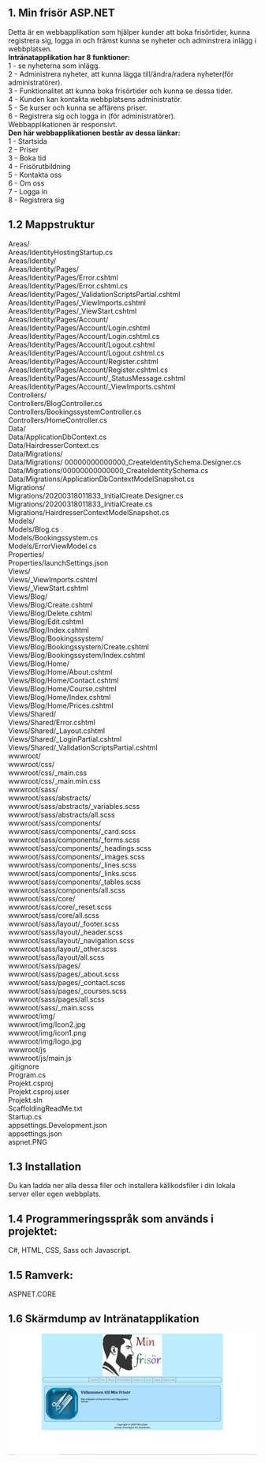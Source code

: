 ## 1. Min frisör ASP.NET

Detta är en webbapplikation som hjälper kunder att boka frisörtider, kunna registrera sig, logga in och främst kunna se nyheter och adminstrera inlägg i webbplatsen. <br />
**Intränatapplikation har 8 funktioner:** <br />
1 - se nyheterna som inlägg. <br>
2 - Administrera nyheter, att kunna lägga till/ändra/radera nyheter(för administratörer). <br />
3 - Funktionalitet att kunna boka frisörtider och kunna se dessa tider. <br>
4 - Kunden kan kontakta webbplatsens administratör. <br />
5 - Se kurser och kunna se affärens priser. <br />
6 - Registrera sig och logga in (för administratörer).<br />
Webbapplikationen är responsivt.<br />
**Den här webbapplikationen består av dessa länkar:** <br />
1 - Startsida<br />
2 - Priser <br />
3 - Boka tid <br />
4 - Frisörutbildning <br />
5 - Kontakta oss <br />
6 - Om oss <br />
7 - Logga in <br />
8 - Registrera sig <br />

## 1.2 Mappstruktur <br>

Areas/ <br />
Areas/IdentityHostingStartup.cs <br />
Areas/Identity/ <br />
Areas/Identity/Pages/ <br />
Areas/Identity/Pages/Error.cshtml <br />
Areas/Identity/Pages/Error.cshtml.cs <br />
Areas/Identity/Pages/_ValidationScriptsPartial.cshtml <br />
Areas/Identity/Pages/_ViewImports.cshtml <br />
Areas/Identity/Pages/_ViewStart.cshtml <br />
Areas/Identity/Pages/Account/ <br />
Areas/Identity/Pages/Account/Login.cshtml <br />
Areas/Identity/Pages/Account/Login.cshtml.cs <br />
Areas/Identity/Pages/Account/Logout.cshtml <br />
Areas/Identity/Pages/Account/Logout.cshtml.cs <br />
Areas/Identity/Pages/Account/Register.cshtml <br />
Areas/Identity/Pages/Account/Register.cshtml.cs <br />
Areas/Identity/Pages/Account/_StatusMessage.cshtml <br />
Areas/Identity/Pages/Account/_ViewImports.cshtml <br />
Controllers/ <br />
Controllers/BlogController.cs <br />
Controllers/BookingssystemController.cs <br />
Controllers/HomeController.cs <br />
Data/ <br />
Data/ApplicationDbContext.cs <br />
Data/HairdresserContext.cs <br />
Data/Migrations/ <br />
Data/Migrations/ 00000000000000_CreateIdentitySchema.Designer.cs <br />
Data/Migrations/00000000000000_CreateIdentitySchema.cs <br />
Data/Migrations/ApplicationDbContextModelSnapshot.cs <br />
Migrations/ <br />
Migrations/20200318011833_InitialCreate.Designer.cs <br />
Migrations/20200318011833_InitialCreate.cs <br />
Migrations/HairdresserContextModelSnapshot.cs <br />
Models/ <br />
Models/Blog.cs <br />
Models/Bookingssystem.cs <br />
Models/ErrorViewModel.cs <br />
Properties/ <br />
Properties/launchSettings.json <br />
Views/ <br />
Views/_ViewImports.cshtml <br />
Views/_ViewStart.cshtml <br />
Views/Blog/ <br />
Views/Blog/Create.cshtml <br />
Views/Blog/Delete.cshtml <br />
Views/Blog/Edit.cshtml <br />
Views/Blog/Index.cshtml <br />
Views/Blog/Bookingssystem/ <br />
Views/Blog/Bookingssystem/Create.cshtml <br />
Views/Blog/Bookingssystem/Index.cshtml <br />
Views/Blog/Home/ <br />
Views/Blog/Home/About.cshtml <br />
Views/Blog/Home/Contact.cshtml <br />
Views/Blog/Home/Course.cshtml <br />
Views/Blog/Home/Index.cshtml <br />
Views/Blog/Home/Prices.cshtml <br />
Views/Shared/ <br />
Views/Shared/Error.cshtml <br />
Views/Shared/_Layout.cshtml <br />
Views/Shared/_LoginPartial.cshtml <br />
Views/Shared/_ValidationScriptsPartial.cshtml <br />
wwwroot/ <br />
wwwroot/css/ <br />
wwwroot/css/_main.css <br />
wwwroot/css/_main.min.css <br />
wwwroot/sass/ <br />
wwwroot/sass/abstracts/ <br />
wwwroot/sass/abstracts/_variables.scss <br />
wwwroot/sass/abstracts/all.scss <br />
wwwroot/sass/components/ <br />
wwwroot/sass/components/_card.scss <br />
wwwroot/sass/components/_forms.scss <br />
wwwroot/sass/components/_headings.scss <br />
wwwroot/sass/components/_images.scss <br />
wwwroot/sass/components/_lines.scss <br />
wwwroot/sass/components/_links.scss <br />
wwwroot/sass/components/_tables.scss <br />
wwwroot/sass/components/all.scss <br />
wwwroot/sass/core/ <br />
wwwroot/sass/core/_reset.scss <br />
wwwroot/sass/core/all.scss <br />
wwwroot/sass/layout/_footer.scss <br />
wwwroot/sass/layout/_header.scss <br />
wwwroot/sass/layout/_navigation.scss <br />
wwwroot/sass/layout/_other.scss <br />
wwwroot/sass/layout/all.scss <br />
wwwroot/sass/pages/ <br />
wwwroot/sass/pages/_about.scss <br />
wwwroot/sass/pages/_contact.scss <br />
wwwroot/sass/pages/_courses.scss <br />
wwwroot/sass/pages/all.scss <br />
wwwroot/sass/_main.scss <br />
wwwroot/img/ <br />
wwwroot/img/Icon2.jpg <br />
wwwroot/img/icon1.png <br />
wwwroot/img/logo.jpg <br />
wwwroot/js <br />
wwwroot/js/main.js <br />
.gitignore <br />
Program.cs <br />
Projekt.csproj <br />
Projekt.csproj.user <br />
Projekt.sln <br />
ScaffoldingReadMe.txt <br />
Startup.cs <br />
appsettings.Development.json <br />
appsettings.json <br />
aspnet.PNG <br />

## 1.3 Installation <br>

Du kan ladda ner alla dessa filer och installera källkodsfiler i din lokala server eller egen webbplats. <br />

## 1.4 Programmeringsspråk som används i projektet: <br />

C#, HTML, CSS, Sass och Javascript. <br />

## 1.5 Ramverk: <br />

ASPNET.CORE

## 1.6 Skärmdump av Intränatapplikation <br />

![alt text](https://github.com/fadihanna123/MinFrisor_ASPNET/blob/main/aspnet.PNG "Screenshot av hemsidan")

